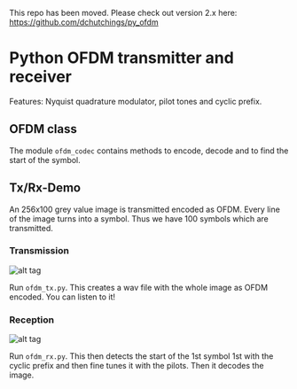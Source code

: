 This repo has been moved. Please check out version 2.x here: 
https://github.com/dchutchings/py_ofdm

# Python OFDM transmitter and receiver

Features: Nyquist quadrature modulator, pilot tones and cyclic prefix.

## OFDM class

The module `ofdm_codec` contains methods to encode, decode
and to find the start of the symbol.

## Tx/Rx-Demo

An 256x100 grey value image is transmitted encoded as OFDM.
Every line of the image turns into a symbol. Thus we have
100 symbols which are transmitted.

### Transmission

![alt tag](tx.png)

Run `ofdm_tx.py`. This creates a wav file with the whole
image as OFDM encoded. You can listen to it!

### Reception

![alt tag](rx.png)

Run `ofdm_rx.py`. This then detects the start of the 1st symbol
1st with the cyclic prefix and then fine tunes it with the pilots.
Then it decodes the image.


